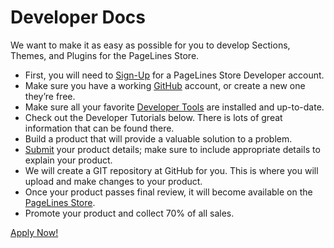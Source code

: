 # Developer Docs #

We want to make it as easy as possible for you to develop Sections, Themes, and Plugins for the PageLines Store.

* First, you will need to [Sign-Up](http://developer.pagelines.com/apply/) for a PageLines Store Developer account.
* Make sure you have a working [GitHub](https://github.com/) account, or create a new one they’re free.
* Make sure all your favorite [Developer Tools](http://docs.pagelines.com/developer/tools/) are installed and up-to-date.
* Check out the Developer Tutorials below. There is lots of great information that can be found there.
* Build a product that will provide a valuable solution to a problem.
* [Submit](https://www.pagelines.com/launchpad/member.php?tab=developer) your product details; make sure to include appropriate details to explain your product.
* We will create a GIT repository at GitHub for you. This is where you will upload and make changes to your product.
* Once your product passes final review, it will become available on the [PageLines Store](http://www.pagelines.com/store/).
* Promote your product and collect 70% of all sales.

<div class="centered">
	<a class="btn btn-primary btn-large" href="http://developer.pagelines.com/apply/">Apply Now!</a>
</div>